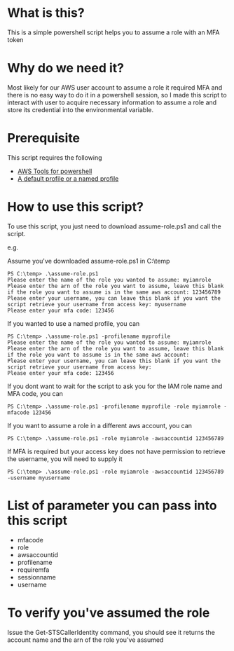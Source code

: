 # What is this?
This is a simple powershell script helps you to assume a role with an MFA token

# Why do we need it?
Most likely for our AWS user account to assume a role it required MFA and there is no easy way to do it in a powershell session, so I made this script to interact with user to acquire necessary information to assume a role and store its credential into the environmental variable.

# Prerequisite
This script requires the following
- [AWS Tools for powershell](https://docs.aws.amazon.com/powershell/latest/userguide/pstools-getting-set-up-windows.html)
- [A default profile or a named profile](https://docs.aws.amazon.com/powershell/latest/userguide/specifying-your-aws-credentials.html)

# How to use this script?
To use this script, you just need to download assume-role.ps1 and call the script.

e.g.

Assume you've downloaded assume-role.ps1 in C:\temp
```
PS C:\temp> .\assume-role.ps1
Please enter the name of the role you wanted to assume: myiamrole
Please enter the arn of the role you want to assume, leave this blank if the role you want to assume is in the same aws account: 123456789
Please enter your username, you can leave this blank if you want the script retrieve your username from access key: myusername
Please enter your mfa code: 123456
```

If you wanted to use a named profile, you can
```
PS C:\temp> .\assume-role.ps1 -profilename myprofile
Please enter the name of the role you wanted to assume: myiamrole
Please enter the arn of the role you want to assume, leave this blank if the role you want to assume is in the same aws account:
Please enter your username, you can leave this blank if you want the script retrieve your username from access key:
Please enter your mfa code: 123456
```

If you dont want to wait for the script to ask you for the IAM role name and MFA code, you can
```
PS C:\temp> .\assume-role.ps1 -profilename myprofile -role myiamrole -mfacode 123456
```

If you want to assume a role in a different aws account, you can
```
PS C:\temp> .\assume-role.ps1 -role myiamrole -awsaccountid 123456789 
```

If MFA is required but your access key does not have permission to retrieve the username, you will need to supply it
```
PS C:\temp> .\assume-role.ps1 -role myiamrole -awsaccountid 123456789 -username myusername
``` 

# List of parameter you can pass into this script
- mfacode
- role
- awsaccountid
- profilename
- requiremfa
- sessionname
- username

# To verify you've assumed the role
Issue the Get-STSCallerIdentity command, you should see it returns the account name and the arn of the role you've assumed